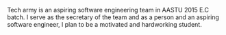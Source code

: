 Tech army is an aspiring software engineering team in AASTU 2015 E.C batch. I serve as the secretary of the team and as a person and an aspiring software engineer, I plan to be a motivated and hardworking student.
